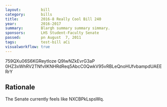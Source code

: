 ```yaml
---
layout:         bill
category:       bills
title:          2016-8 Really Cool Bill 240
year:           2016-2017
summary:        Blargh summary summary simmary.
sponsors:       LHS Student-Faculty Senate
passed:         pn August  7, 2011
tags:           test-bill aCi
visualworkflow: true
---
```



759QXu06S6KGReytIoze Q9IwNZkEvrG3aP 0HZ3xWhRV2TNfvllKNHRdReq5AbcC0QwkV95vRBLeQnoHUfvbampdUAEERrY 




Rationale
---------
The Senate currently feels like NXCBPkLspsWq.

